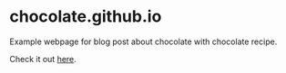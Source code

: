 # chocolate.github.io
Example webpage for blog post about chocolate with chocolate recipe.

Check it out <a href="https://maz-sm-22.github.io/chocolate.github.io/project/index.html">here</a>. 
